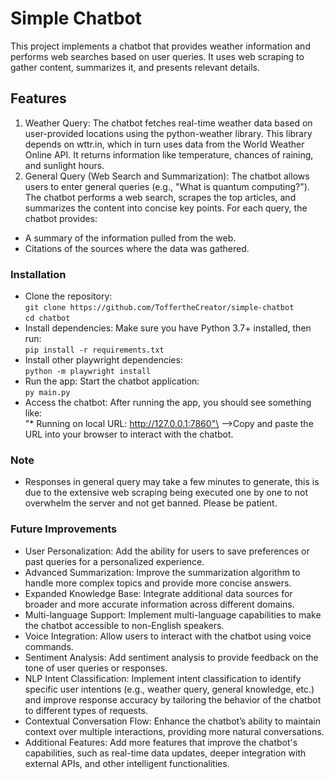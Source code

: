 # Simple Chatbot
This project implements a chatbot that provides weather information and performs web searches based on user queries. It uses web scraping to gather content, summarizes it, and presents relevant details.
## Features
1. Weather Query:
The chatbot fetches real-time weather data based on user-provided locations using the python-weather library. This library depends on wttr.in, which in turn uses data from the World Weather Online API. It returns information like temperature, chances of raining, and sunlight hours.
2. General Query (Web Search and Summarization):
The chatbot allows users to enter general queries (e.g., "What is quantum computing?").
The chatbot performs a web search, scrapes the top articles, and summarizes the content into concise key points.
For each query, the chatbot provides:
* A summary of the information pulled from the web.
* Citations of the sources where the data was gathered.

### Installation
* Clone the repository:\
  `git clone https://github.com/ToffertheCreator/simple-chatbot`\
  `cd chatbot`
* Install dependencies: Make sure you have Python 3.7+ installed, then run:\
`pip install -r requirements.txt`
* Install other playwright dependencies:\
`python -m playwright install`
* Run the app: Start the chatbot application:\
`py main.py`
* Access the chatbot: After running the app, you should see something like:\
  "* Running on local URL:  http://127.0.0.1:7860"\
 -->Copy and paste the URL into your browser to interact with the chatbot.

### Note
* Responses in general query may take a few minutes to generate, this is due to the extensive web scraping being executed one by one to not overwhelm the server and not get banned. Please be patient.

### Future Improvements
* User Personalization: Add the ability for users to save preferences or past queries for a personalized experience.
* Advanced Summarization: Improve the summarization algorithm to handle more complex topics and provide more concise answers.
* Expanded Knowledge Base: Integrate additional data sources for broader and more accurate information across different domains.
* Multi-language Support: Implement multi-language capabilities to make the chatbot accessible to non-English speakers.
* Voice Integration: Allow users to interact with the chatbot using voice commands.
* Sentiment Analysis: Add sentiment analysis to provide feedback on the tone of user queries or responses.
* NLP Intent Classification: Implement intent classification to identify specific user intentions (e.g., weather query, general knowledge, etc.) and improve response accuracy by tailoring the behavior of the chatbot to different types of requests.
* Contextual Conversation Flow: Enhance the chatbot’s ability to maintain context over multiple interactions, providing more natural conversations.
* Additional Features: Add more features that improve the chatbot's capabilities, such as real-time data updates, deeper integration with external APIs, and other intelligent functionalities.
